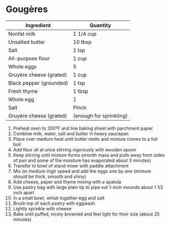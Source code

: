 Gougères
========

Ingredient | Quantity
---|---
Nonfat milk | 1 1/4 cup
Unsalted butter | 10 tbsp
Salt | 1 tsp
All-purpose flour | 1 cup
Whole eggs | 5
Gruyère cheese (grated) | 1 cup
Black pepper (grounded) | 1 tsp
Fresh thyme | 1 tbsp
Whole egg | 1
Salt | Pinch
Gruyère cheese (grated) | (enough for sprinkling)

1. Preheat oven to 350ºF and line baking sheet with parchment paper
2. Combine milk, water, salt and butter in heavy saucepan
3. Place over medium heat until butter melts and mixture comes to a full boil
4. Add flour all at once stirring vigorously with wooden spoon
5. Keep stirring until mixture forms smooth mass and pulls away from sides of pan and some of the moisture has evaporated about 3 minutes)
6. Transfer to bowl of stand mixer with paddle attachment
7. Mix on medium-high speed and add the eggs one by one (mixture should be thick, smooth and shiny)
8. Add cheese, paper and thyme mixing with a spatula
9. Use pastry bag with large plain tip to pipe out 1-inch mounds about 1 1/2 inch apart
10. In a small bowl, whisk together egg and salt
11. Brush top of each pastry with eggwash
12. Lightly sprinkle with cheese
13. Bake until puffed, nicely browned and feel light for their size (about 25 minutes)

